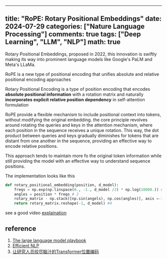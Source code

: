 
---
title: "RoPE: Rotary Positional Embeddings"
date: 2024-07-29
categories: ["Nature Language Processing"]
comments: true
tags: ["Deep Learning", "LLM", "NLP"]
math: true
---

Rotary Positional Embeddings, proposed in 2022, this innovation is swiftly making its way into prominent language models like Google's PaLM and Meta's LLaMa. 


RoPE is a new type of positional encoding that unifies absolute and relative positional encoding approaches


Rotary Positional Encoding is a type of position encoding that encodes **absolute positional information** with a rotation matrix and naturally **incorporates explicit relative position dependency** in self-attention formulation


RoPE provide a flexible mechanism to include positional context into tokens, without modifying the original embedding. the core principle revolves around rotating the queries and keys in the attention mechanism, where each position in the sequence receives a unique rotation. This way, the dot product between queries and keys gradually diminishes for tokens that are distant from one another in the sequence, providing an effective way to encode relative positions.


This approach tends to maintain more fo the original token information while still providing the model with an effective way to understand sequence positions.

The implementation looks like this
```python
def rotary_positional_embedding(position, d_model):
    freqs = np.exp(np.linspace(0., -1., d_model /2) * np.log(10000.)) #1
    angles = position * freqs # 2
    rotary_matrix - np.stack([np.sin(angels), np.cos(angles)], axis =-1) # 3
    return rotary_matrix.reshape(-1, d_model) #4
```

see a good video [explaination](https://www.youtube.com/watch?v=o29P0Kpobz0&t=530s) 


## reference 

1. [The large language model playbook](https://cyrilzakka.github.io/llm-playbook/nested/rot-pos-embed.html)
2. [Efficient NLP](https://www.youtube.com/watch?v=o29P0Kpobz0&t=530s)
3. [让研究人员绞尽脑汁的Transformer位置编码](https://kexue.fm/archives/8130) 